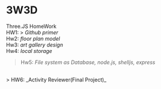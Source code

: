 # 3W3D
Three.JS HomeWork
<br>
HW1: > _Github primer_
<br>
Hw2: _floor plan model_
<br>
Hw3: _art gallery design_
<br>
Hw4: _local storage_
<br>
> Hw5: _File system as Database, node.js, shelljs, express_
<br>
> HW6: _Activity Reviewer(Final Project)_
